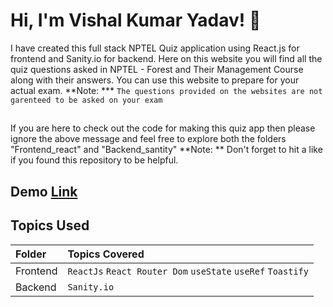 # Hi, I'm Vishal Kumar Yadav! 👋
I have created this full stack NPTEL Quiz application using React.js for frontend and Sanity.io for backend. 
Here on this website you will find all the quiz questions asked in NPTEL - Forest and Their Management Course along with their answers. You can use this website to prepare for your actual exam.
**Note: *** `The questions provided on the websites are not garenteed to be asked on your exam`

##
If you are here to check  out the code for making this quiz app  then please ignore the above message and feel free to explore both the folders "Frontend_react" and "Backend_santity"
**Note: ** Don't forget to hit a like if you found this repository to be helpful.

## Demo [Link](https://nptel-quiz-app.vercel.app/)

## Topics Used

| Folder | Topics Covered |
| :----- | :------------- |
| Frontend | `ReactJs` `React Router Dom` `useState` `useRef` `Toastify` |
| Backend | `Sanity.io` |
